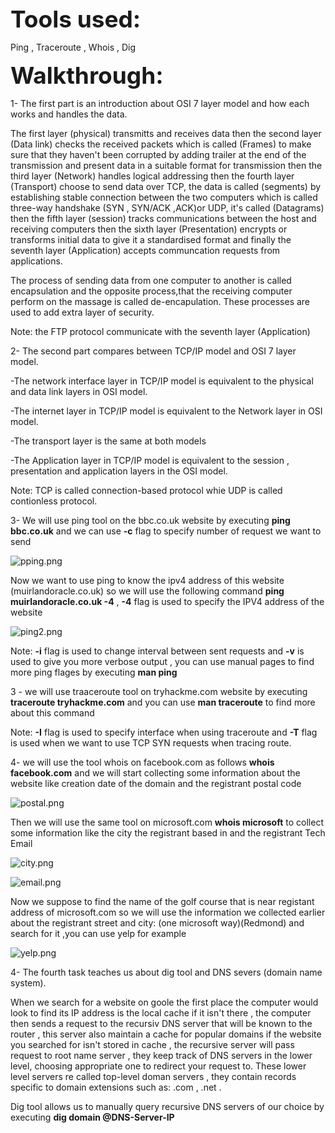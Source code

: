<span style=" font-size:37px;"> **Tools used:** </span><br/>

Ping , Traceroute , Whois , Dig 


<span style=" font-size:37px;"> **Walkthrough:** </span><br/>

1- The first part is an introduction about OSI 7 layer model and how each works and handles the data.

The first layer (physical) transmitts and receives data then the second layer (Data link) checks the received packets which is called (Frames) to make sure that they haven't been corrupted by adding trailer at the end of the transmission and present data in a suitable format for transmission then the third layer (Network) handles logical addressing then the fourth layer (Transport) choose to send data over TCP, the data is called (segments) by establishing stable connection between the two computers which is called three-way handshake (SYN , SYN/ACK ,ACK)or UDP, it's called (Datagrams) then the fifth layer (session) tracks communications between the host and receiving computers then the sixth layer (Presentation) encrypts or transforms initial data to give it a standardised format and finally the seventh layer (Application) accepts communcation requests from applications.

The process of sending data from one computer to another is called encapsulation and the opposite process,that the  receiving computer perform on the massage is called de-encapulation. These processes are used to add extra layer of security. 

Note: the FTP protocol communicate with the seventh layer (Application)



2- The second part compares between TCP/IP model and OSI 7 layer model.

-The network interface layer in TCP/IP model is equivalent to the physical and data link layers in OSI model.

-The internet layer in TCP/IP model is equivalent to the Network layer in OSI model.

-The transport layer is the same at both models

-The Application layer in TCP/IP model is equivalent to the session , presentation and application layers in the OSI model.


Note: TCP is called connection-based protocol whie UDP is called contionless protocol.


3- We will use ping tool on the bbc.co.uk website by executing **ping bbc.co.uk** and we can use **-c** flag to specify number of request we want to send

![pping.png]({{site.baseurl}}/pping.png)


Now we want to use ping to know the ipv4 address of  this website (muirlandoracle.co.uk) so we will use the following command **ping muirlandoracle.co.uk -4** , **-4** flag is used to specify the IPV4 address of the website

![ping2.png]({{site.baseurl}}/ping2.png)


Note: **-i** flag is used to change interval between sent requests and **-v** is used to give you more verbose output , you can use manual pages to find more ping flages by executing **man ping** 


3 - we will use traaceroute tool on tryhackme.com website by executing   **traceroute tryhackme.com** and you can use **man traceroute** to find more about this command

Note: **-I** flag is used to specify interface when using traceroute and **-T** flag is used when we want to use TCP SYN requests when tracing route.


4- we will use the tool whois on facebook.com as follows **whois facebook.com** and we will start collecting some information about the website like creation date of the domain and the registrant postal code

![postal.png]({{site.baseurl}}/postal.png)


Then we will use the same tool on microsoft.com **whois microsoft** to collect some information like the city the registrant based in and the registrant Tech Email

![city.png]({{site.baseurl}}/city.png)


![email.png]({{site.baseurl}}/email.png)


Now we suppose to find the name of the golf course that is near registant address of microsoft.com so we will use the information we collected earlier about the registrant street and city: (one microsoft way)(Redmond) and search for it ,you can use yelp for example

![yelp.png]({{site.baseurl}}/yelp.png)


4- The fourth task teaches us about dig tool and DNS severs (domain name system).


When we search for a website on goole the first place the computer would look to find its IP address is the local cache if it isn't there , the computer then sends a request to the recursiv DNS server that will be known to the router , this server also maintain a cache for popular domains if the website you searched for isn't stored in cache , the recursive server will pass request to root name server , they keep track of DNS servers in the lower  level, choosing appropriate one to redirect your request to. These lower level servers re called top-level doman servers , they contain records specific to domain extensions such as: .com , .net .


Dig tool allows us to manually query recursive DNS servers of our choice by executing 
**dig domain @DNS-Server-IP**